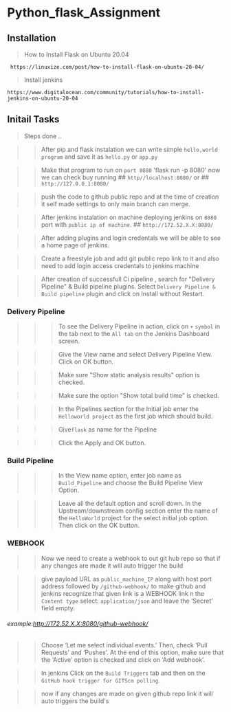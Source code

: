 # Python_flask_Assignment

## Installation

> How to Install Flask on Ubuntu 20.04

`` https://linuxize.com/post/how-to-install-flask-on-ubuntu-20-04/``

> Install jenkins

`` https://www.digitalocean.com/community/tutorials/how-to-install-jenkins-on-ubuntu-20-04 ``

## Initail Tasks

> Steps done ..

>> After pip and flask instalation we can write simple `hello,world program` and save it as `hello.py` or `app.py`

>> Make that program to run on `port 8080` 'flask run -p 8080' now we can check buy running ## `http//localhost:8080/` or ## `http://127.0.0.1:8080/`

>> push the code to github public repo  and at the time of creation it self made settings to only main branch can merge.

>> After jenkins instalation on machine deploying jenkins on `8080` port with `public ip of machine`. ## `http://172.52.X.X:8080/`

>> After adding plugins and login credentals we will be able to see a home page of jenkins.

>> Create a freestyle job and add git public repo link to it and also need to add login access credentals to jenkins machine

>> After creation of successfull Ci pipeline , search for "Delivery Pipeline" & Build pipeline plugins. Select `Delivery Pipeline & Build pipeline` plugin and click on Install without Restart.

### Delivery Pipeline

   >>> To see the Delivery Pipeline in action, click on `+`  `symbol` in the tab next to the `All tab` on the Jenkins Dashboard screen.

   >>> Give the View name and select Delivery Pipeline View. Click on OK button.

   >>>  Make sure "Show static analysis results" option is checked.
   
   >>> Make sure the option "Show total build time" is checked.
   
   >>> In the Pipelines section for the Initial job enter the `Helloworld project` as the first job which should build.    
   
   >>> Give`flask` as name for the Pipeline
   
   >>> Click the Apply and OK button.
    
### Build Pipeline

   >>> In the View name option, enter job name as `Build_Pipeline` and choose the Build Pipeline View Option.
   
   >>> Leave all the default option and scroll down. In the Upstream/downstream config section enter the name of the `HelloWorld` project for the select initial job option. Then click on the OK button.
   
### WEBHOOK

>> Now we need to create a webhook to out git hub repo so that if any changes are made it will auto trigger the build 

>> give payload URL as `public_machine_IP` along with host port address followed by `/github-webhook/` to make github and jenkins recognize that given link is a WEBHOOK link n the `Content type` select: `application/json` and leave the ‘Secret’ field empty.
###### example:http://172.52.X.X:8080/github-webhook/

>> Choose ‘Let me select individual events.’ Then, check ‘Pull Requests’ and ‘Pushes’. At the end of this option, make sure that the ‘Active’ option is checked and click on ‘Add webhook’.

>> In jenkins Click on the `Build Triggers` tab and then on the `GitHub hook trigger for GITScm polling`.

>> now if any changes are made on given github repo link it will auto triggers the build's

